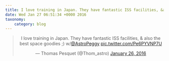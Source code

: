 ```yaml
---
title: I love training in Japan. They have fantastic ISS facilities, &amp; also the best space goodies ;) w/@AstroPeggy http://twitter.com/Thom_astro/status/691871892995756032/photo/1
date: Wed Jan 27 06:51:34 +0000 2016
taxonomy:
    category: blog
---
```

<blockquote class="twitter-tweet" align="center" width="350"><p lang="en" dir="ltr">I love training in Japan. They have fantastic ISS facilities, &amp; also the best space goodies ;) w/<a href="https://twitter.com/AstroPeggy">@AstroPeggy</a> <a href="http://twitter.com/Thom_astro/status/691871892995756032/photo/1">pic.twitter.com/Pe6PYVNP7U</a></p>&mdash; Thomas Pesquet (@Thom_astro) <a href="https://twitter.com/Thom_astro/status/691871892995756032">January 26, 2016</a></blockquote>
